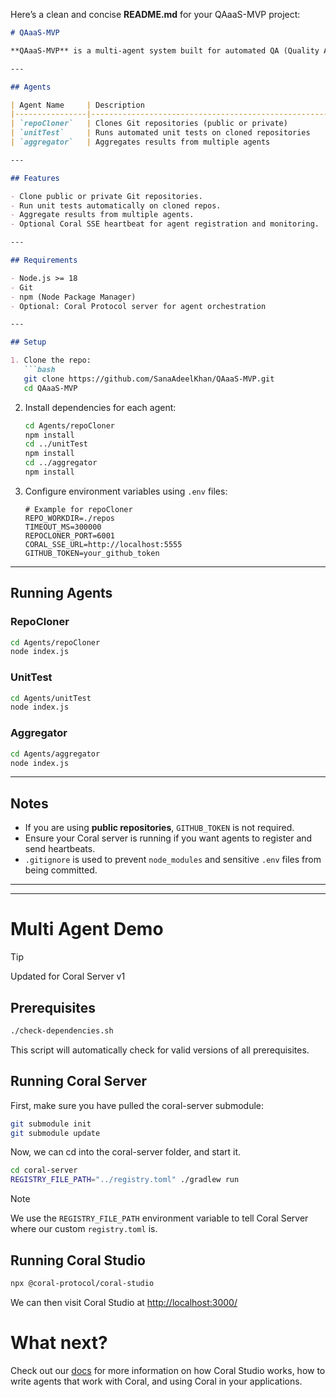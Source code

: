 Here’s a clean and concise **README.md** for your QAaaS-MVP project:

````markdown
# QAaaS-MVP

**QAaaS-MVP** is a multi-agent system built for automated QA (Quality Assurance) tasks. It consists of several independent agents that can be run locally or integrated with Coral Protocol for orchestration.

---

## Agents

| Agent Name     | Description                                               | Port |
|----------------|-----------------------------------------------------------|------|
| `repoCloner`   | Clones Git repositories (public or private)              | 6001 |
| `unitTest`     | Runs automated unit tests on cloned repositories         | 5002 |
| `aggregator`   | Aggregates results from multiple agents                  | 5003 |

---

## Features

- Clone public or private Git repositories.
- Run unit tests automatically on cloned repos.
- Aggregate results from multiple agents.
- Optional Coral SSE heartbeat for agent registration and monitoring.

---

## Requirements

- Node.js >= 18
- Git
- npm (Node Package Manager)
- Optional: Coral Protocol server for agent orchestration

---

## Setup

1. Clone the repo:
   ```bash
   git clone https://github.com/SanaAdeelKhan/QAaaS-MVP.git
   cd QAaaS-MVP
````

2. Install dependencies for each agent:

   ```bash
   cd Agents/repoCloner
   npm install
   cd ../unitTest
   npm install
   cd ../aggregator
   npm install
   ```

3. Configure environment variables using `.env` files:

   ```env
   # Example for repoCloner
   REPO_WORKDIR=./repos
   TIMEOUT_MS=300000
   REPOCLONER_PORT=6001
   CORAL_SSE_URL=http://localhost:5555
   GITHUB_TOKEN=your_github_token
   ```

---

## Running Agents

### RepoCloner

```bash
cd Agents/repoCloner
node index.js
```

### UnitTest

```bash
cd Agents/unitTest
node index.js
```

### Aggregator

```bash
cd Agents/aggregator
node index.js
```

---

## Notes

* If you are using **public repositories**, `GITHUB_TOKEN` is not required.
* Ensure your Coral server is running if you want agents to register and send heartbeats.
* `.gitignore` is used to prevent `node_modules` and sensitive `.env` files from being committed.

---
___________________________________________________________________________________________________________________________________________________________________________________________________________________

# Multi Agent Demo

> [!TIP]
> Updated for Coral Server v1

## Prerequisites

```bash
./check-dependencies.sh
```

This script will automatically check for valid versions of all prerequisites.

## Running Coral Server

First, make sure you have pulled the coral-server submodule:
```bash
git submodule init
git submodule update
```

Now, we can cd into the coral-server folder, and start it.

```bash
cd coral-server
REGISTRY_FILE_PATH="../registry.toml" ./gradlew run
```

> [!NOTE]
> We use the `REGISTRY_FILE_PATH` environment variable to tell Coral Server where our custom `registry.toml` is.

## Running Coral Studio

```bash
npx @coral-protocol/coral-studio
```

We can then visit Coral Studio at [http://localhost:3000/](http://localhost:3000/)

# What next?
Check out our [docs](https://docs.coralprotocol.org/) for more information on how Coral Studio works, how to write agents that work with Coral, and using Coral in your applications.
